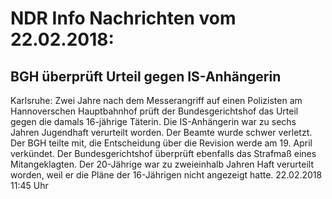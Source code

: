 # NDR Info Nachrichten vom 22.02.2018:


## BGH überprüft Urteil gegen IS-Anhängerin
Karlsruhe: Zwei Jahre nach dem Messerangriff auf einen Polizisten am Hannoverschen Hauptbahnhof prüft der Bundesgerichtshof das Urteil gegen die damals 16-jährige Täterin. Die IS-Anhängerin war zu sechs Jahren Jugendhaft verurteilt worden. Der Beamte wurde schwer verletzt. Der BGH teilte mit, die Entscheidung über die Revision werde am 19. April verkündet. Der Bundesgerichtshof überprüft ebenfalls das Strafmaß eines Mitangeklagten. Der 20-Jährige war zu zweieinhalb Jahren Haft verurteilt worden, weil er die Pläne der 16-Jährigen nicht angezeigt hatte. 22.02.2018 11:45 Uhr 
